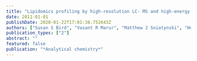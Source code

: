 ```yaml
---
title: "Lipidomics profiling by high-resolution LC- MS and high-energy collisional dissociation fragmentation: focus on characterization of mitochondrial cardiolipins and monolysocardiolipins"
date: 2011-01-01
publishDate: 2020-01-22T17:01:38.752643Z
authors: ["Susan S Bird", "Vasant R Marur", "Matthew J Sniatynski", "Heather K Greenberg", "Bruce S Kristal"]
publication_types: ["2"]
abstract: ""
featured: false
publication: "*Analytical chemistry*"
---
```


